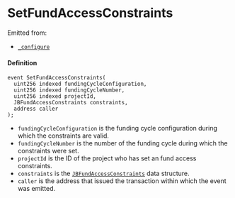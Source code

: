 # SetFundAccessConstraints

Emitted from:

* [`_configure`](/docs/dev/v2/contracts/or-controllers/jbcontroller/write/-_configure.md)

#### Definition

```
event SetFundAccessConstraints(
  uint256 indexed fundingCycleConfiguration,
  uint256 indexed fundingCycleNumber,
  uint256 indexed projectId,
  JBFundAccessConstraints constraints,
  address caller
);
```

* `fundingCycleConfiguration` is the funding cycle configuration during which the constraints are valid.
* `fundingCycleNumber` is the number of the funding cycle during which the constraints were set.
* `projectId` is the ID of the project who has set an fund access constraints.
* `constraints` is the [`JBFundAccessConstraints`](/docs/dev/v2/data-structures/jbfundaccessconstraints.md) data structure.
* `caller` is the address that issued the transaction within which the event was emitted.
